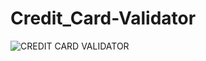 # Credit_Card-Validator
![CREDIT CARD VALIDATOR](https://user-images.githubusercontent.com/91186494/148112501-417c0382-6203-4dee-8fd5-87eceb21ab9b.png)
